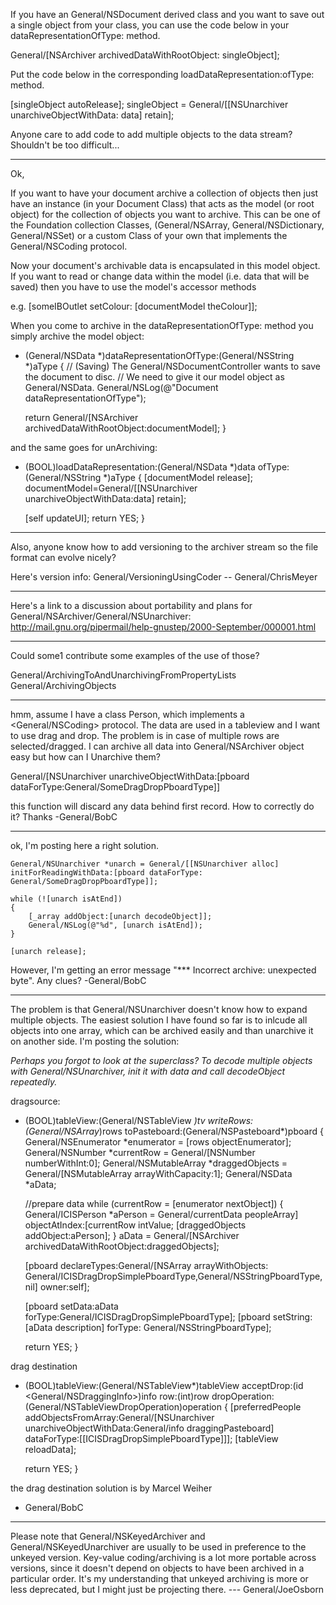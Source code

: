 If you have an General/NSDocument derived class and you want to save out a single object from your class, you can use the code below in your     dataRepresentationOfType: method.

    
General/[NSArchiver archivedDataWithRootObject: singleObject];


Put the code below in the corresponding     loadDataRepresentation:ofType: method.

    
[singleObject autoRelease];
singleObject = General/[[NSUnarchiver unarchiveObjectWithData: data] retain];


Anyone care to add code to add multiple objects to the data stream? Shouldn't be too difficult...

----
Ok,

If you want to have your document archive a collection of objects then just have an instance (in your Document Class) that acts as the model (or root object) for the collection of objects you want to archive.  This can be one of the Foundation collection Classes, (General/NSArray, General/NSDictionary, General/NSSet) or a custom Class of your own that implements the General/NSCoding protocol.

Now your document's archivable data is encapsulated in this model object.  If you want to read or change data within the model (i.e. data that will be saved) then you have to use the model's accessor methods 
    
e.g. [someIBOutlet setColour: [documentModel theColour]];



When you come to archive in the     dataRepresentationOfType: method you simply archive the model object:

    
- (General/NSData *)dataRepresentationOfType:(General/NSString *)aType
{
    // (Saving)  The General/NSDocumentController wants to save the document to disc.
    //	We need to give it our model object as General/NSData.
    General/NSLog(@"Document dataRepresentationOfType");

    return General/[NSArchiver archivedDataWithRootObject:documentModel];
}



and the same goes for unArchiving:

    
- (BOOL)loadDataRepresentation:(General/NSData *)data ofType:(General/NSString *)aType
{
     [documentModel release];
    documentModel=General/[[NSUnarchiver unarchiveObjectWithData:data] retain];

    [self updateUI];
    return YES;
}




----

Also, anyone know how to add versioning to the archiver stream so the file format can evolve nicely?

Here's version info: General/VersioningUsingCoder -- General/ChrisMeyer

----

Here's a link to a discussion about portability and plans for General/NSArchiver/General/NSUnarchiver:
http://mail.gnu.org/pipermail/help-gnustep/2000-September/000001.html

----

Could some1 contribute some examples of the use of those?

General/ArchivingToAndUnarchivingFromPropertyLists General/ArchivingObjects

----
hmm,
assume I have a class Person, which implements a <General/NSCoding> protocol. The data are used in a tableview and I want to use drag and drop. The problem is in case of multiple rows are selected/dragged. I can archive all data into General/NSArchiver object easy but how can I Unarchive them? 

    
General/[NSUnarchiver unarchiveObjectWithData:[pboard dataForType:General/SomeDragDropPboardType]]


this function will discard any data behind first record. How to correctly do it?
Thanks -General/BobC

----
ok,
I'm posting here a right solution.

    
    General/NSUnarchiver *unarch = General/[[NSUnarchiver alloc] initForReadingWithData:[pboard dataForType: General/SomeDragDropPboardType]];
    
    while (![unarch isAtEnd])
    {
        [_array addObject:[unarch decodeObject]];
        General/NSLog(@"%d", [unarch isAtEnd]);
    } 

    [unarch release];


However, I'm getting an error message "*** Incorrect archive: unexpected byte". Any clues?
-General/BobC

----
The problem is that General/NSUnarchiver doesn't know how to expand multiple objects. The easiest solution I have found so far is to inlcude all objects into one array, which can be archived easily and than unarchive it on another side. I'm posting the solution:

*Perhaps you forgot to look at the superclass?  To decode multiple objects with General/NSUnarchiver, init it with data and call decodeObject repeatedly.*

dragsource:
    
- (BOOL)tableView:(General/NSTableView *)tv writeRows:(General/NSArray*)rows toPasteboard:(General/NSPasteboard*)pboard
{
    General/NSEnumerator 	*enumerator = [rows objectEnumerator];
    General/NSNumber 		*currentRow = General/[NSNumber numberWithInt:0];
    General/NSMutableArray	*draggedObjects = General/[NSMutableArray arrayWithCapacity:1];
    General/NSData		*aData;

    //prepare data
    while (currentRow = [enumerator nextObject])
    {
	General/ICISPerson *aPerson = General/currentData peopleArray] objectAtIndex:[currentRow intValue;
	[draggedObjects addObject:aPerson];
    }
    aData = General/[NSArchiver archivedDataWithRootObject:draggedObjects];
        
    [pboard declareTypes:General/[NSArray arrayWithObjects: General/ICISDragDropSimplePboardType,General/NSStringPboardType, nil] owner:self];
    
    [pboard setData:aData forType:General/ICISDragDropSimplePboardType]; 
    [pboard setString: [aData description] forType: General/NSStringPboardType];

    return YES;
}

drag destination
    
- (BOOL)tableView:(General/NSTableView*)tableView acceptDrop:(id <General/NSDraggingInfo>)info row:(int)row dropOperation:(General/NSTableViewDropOperation)operation
{
	[preferredPeople addObjectsFromArray:General/[NSUnarchiver unarchiveObjectWithData:General/info draggingPasteboard] dataForType:[[ICISDragDropSimplePboardType]]];
	[tableView reloadData];

    return YES;
}

the drag destination solution is by Marcel Weiher
- General/BobC

----

Please note that General/NSKeyedArchiver and General/NSKeyedUnarchiver are usually to be used in preference to the unkeyed version.  Key-value coding/archiving is a lot more portable across versions, since it doesn't depend on objects to have been archived in a particular order.  It's my understanding that unkeyed archiving is more or less deprecated, but I might just be projecting there.   ---  General/JoeOsborn